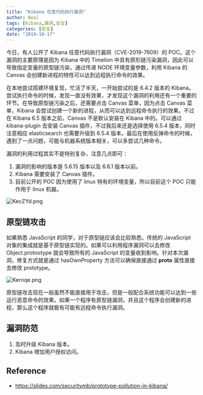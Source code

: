 ```yaml
---
title: "Kibana 任意代码执行漏洞"
author: Neal
tags: [Kibana,漏洞,安全]
categories: [安全]
date: "2019-10-17"
---
```


今日，有人公开了 Kibana 任意代码执行漏洞（CVE-2019-7609）的 POC。这个漏洞的主要原理是因为 Kibana 中的 Timelion 中具有原形链污染漏洞，因此可以导致指定变量的原型链污染，通过传递 NODE 环境变量参数，利用 Kibana 的 Canvas 会创建新进程的特性可以达到远程执行命令的效果。

在本地尝试搭建环境复现，忙活了半天，一开始尝试的是 6.4.2 版本的 Kibana。尝试执行命令的时候，发现一直没有效果，才发现这个漏洞的利用还有一个重要的环节。在导致原型链污染之后，还需要点击 Canvas 菜单，因为点击 Canvas 菜单，Kibana 会尝试创建一个新的进程，从而可以达到远程命令执行的效果。不过在 Kibana 6.5 版本之前，Canvas 不是默认安装在 Kibana 中的。可以通过 kibana-plugin 去安装 Canvas 插件，不过我后来还是选择使用 6.5.4 版本，同时注意相应 elasticsearch 也需要升级到 6.5.4 版本。最后在使用反弹命令的时候，遇到了一点问题，可能与机器系统版本相关，可以多尝试几种命令。

漏洞的利用过程其实不是特别复杂，注意几点即可：

1. 漏洞的影响的版本是 5.6.15 版本以及 6.6.1 版本以前。
2. Kibana 需要安装了 Canvas 插件。
3. 目前公开的 POC 因为使用了 linux 特有的环境变量，所以目前这个 POC 只能作用于 linux 机器。

![KecZYd.png](https://s2.ax1x.com/2019/10/18/KecZYd.png)

## 原型链攻击

如果熟悉 JavaScript 的同学，对于原型链应该会比较熟悉。传统的 JavaScript 对象的集成就是基于原型链实现的。如果可以利用程序漏洞可以去修改 Object.protootype 就会导致所有的 JavaScript 的变量收到影响。针对本次漏洞，修复方式就是通过 hasOwnProperty 方法可以确保直接通过 __proto__ 属性直接去修改 prototype。

![Kernqe.png](https://s2.ax1x.com/2019/10/18/Kernqe.png)

原型链攻击现在一般虽然不能直接用于攻击，但是一般配合系统功能可以达到一些运行恶意命令的效果。如果一个程序有原型链漏洞，并且这个程序会创建新的进程，那么这个程序就极有可能有远程命令执行漏洞。

## 漏洞防范

1. 及时升级 Kibana 版本。
2. Kibana 增加用户授权访问。

## Reference

* https://slides.com/securitymb/prototype-pollution-in-kibana/